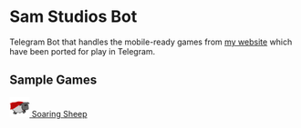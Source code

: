 # Sam Studios Bot

Telegram Bot that handles the mobile-ready games from [my website](https://samleo8.github.io/games) which have been ported for play in Telegram.

## Sample Games
[<img src="img/soaringsheep.png" width="35px" /> Soaring Sheep](https://telegram.me/SamStudiosBot?game=SoaringSheep)

